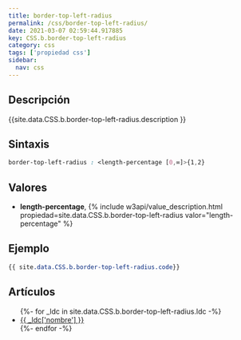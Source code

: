 ```yaml
---
title: border-top-left-radius
permalink: /css/border-top-left-radius/
date: 2021-03-07 02:59:44.917885
key: CSS.b.border-top-left-radius
category: css
tags: ['propiedad css']
sidebar: 
  nav: css
---
```


## Descripción
{{site.data.CSS.b.border-top-left-radius.description }}

## Sintaxis
~~~css
border-top-left-radius : <length-percentage [0,∞]>{1,2}
~~~

## Valores
* **length-percentage**,  {% include w3api/value_description.html propiedad=site.data.CSS.b.border-top-left-radius valor="length-percentage" %}

## Ejemplo
~~~css
{{ site.data.CSS.b.border-top-left-radius.code}}
~~~

## Artículos
<ul>
{%- for _ldc in site.data.CSS.b.border-top-left-radius.ldc -%}
   <li>
       <a href="{{_ldc['url'] }}">{{ _ldc['nombre'] }}</a>
   </li>
{%- endfor -%}
</ul>
